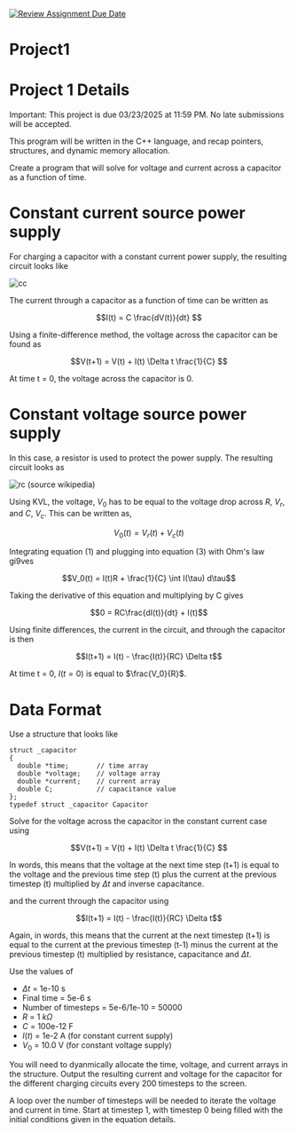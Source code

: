 [![Review Assignment Due Date](https://classroom.github.com/assets/deadline-readme-button-22041afd0340ce965d47ae6ef1cefeee28c7c493a6346c4f15d667ab976d596c.svg)](https://classroom.github.com/a/0km5Hvvm)
# Project1

# Project 1 Details
Important: This project is due 03/23/2025 at 11:59 PM.  No late submissions will be accepted.  

This program will be written in the C++ language, and recap pointers, structures, and dynamic memory allocation.

Create a program that will solve for voltage and current across a capacitor as a function of time.  

# Constant current source power supply
For charging a capacitor with a constant current power supply, the resulting circuit looks like

![cc](https://user-images.githubusercontent.com/123007812/221931749-494ce0b3-fc32-403b-9437-77c5e375d0f7.png)


The current through a capacitor as a function of time can be written as

```math
I(t) = C \frac{dV(t)}{dt}    
```

Using a finite-difference method, the voltage across the capacitor can be found as 

```math
V(t+1) = V(t) + I(t) \Delta t  \frac{1}{C}   
```

At time t = 0, the voltage across the capacitor is 0.

# Constant voltage source power supply
In this case, a resistor is used to protect the power supply.  The resulting circuit looks as

![rc](https://user-images.githubusercontent.com/123007812/221923282-443cbb78-7e5c-4881-9b94-7a3d7dae092e.PNG)
(source wikipedia)

Using KVL, the voltage, $V_0$ has to be equal to the voltage drop across $R$, $V_r$, and $C$, $V_c$.  This can be written as, 

```math
V_0(t) = V_r(t) + V_c(t)   
```

Integrating equation (1) and plugging into equation (3) with Ohm's law gi9ves
```math
V_0(t) = I(t)R + \frac{1}{C} \int I(\tau) d\tau
```

Taking the derivative of this equation and multiplying by C gives

```math
0 = RC\frac{dI(t)}{dt} + I(t)
```

Using finite differences, the current in the circuit, and through the capacitor is then

```math
I(t+1) = I(t) - \frac{I(t)}{RC} \Delta t
```

At time t = 0, $I(t=0)$ is equal to $\frac{V_0}{R}$.

# Data Format
Use a structure that looks like
```
struct _capacitor
{
  double *time;       // time array
  double *voltage;    // voltage array
  double *current;    // current array
  double C;           // capacitance value
};
typedef struct _capacitor Capacitor
```

Solve for the voltage across the capacitor in the constant current case using 

```math
V(t+1) = V(t) + I(t) \Delta t  \frac{1}{C}   
```

In words, this means that the voltage at the next time step (t+1) is equal to the voltage and the previous time step (t) plus the current at the previous timestep (t) multiplied by $\Delta t$ and inverse capacitance.

and the current through the capacitor using 

```math
I(t+1) = I(t) - \frac{I(t)}{RC} \Delta t
```
Again, in words, this means that the current at the next timestep (t+1) is equal to the current at the previous timestep (t-1) minus the current at the previous timestep (t) multiplied by resistance, capacitance and $\Delta t$.

Use the values of 
  - $\Delta t$ = 1e-10 s
  - Final time = 5e-6 s
  - Number of timesteps = 5e-6/1e-10 = 50000
  - $R$ = 1 $k\Omega$
  - $C$ = 100e-12 F
  - $I(t)$ = 1e-2 A (for constant current supply)
  - $V_0$ = 10.0 V  (for constant voltage supply)
  
You will need to dyanmically allocate the time, voltage, and current arrays in the structure.  Output the resulting current and voltage for the capacitor for the different charging circuits every 200 timesteps to the screen.

A loop over the number of timesteps will be needed to iterate the voltage and current in time.  Start at timestep 1, with timestep 0 being filled with the initial conditions given in the equation details.
  
